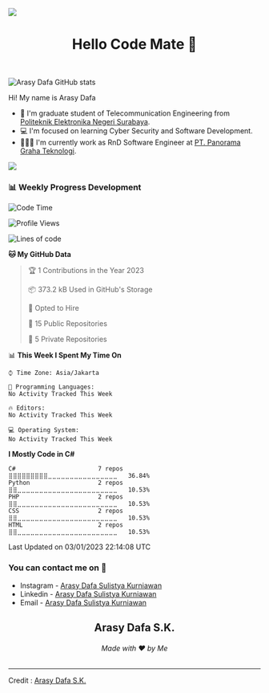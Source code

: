 ![](https://komarev.com/ghpvc/?username=arasydafa&label=Total+Visitors&style=flat)

<h1 align="center">Hello Code Mate 👋<!-- <img src="https://github.com/souvikguria98/souvikguria98/blob/master/Hi.gif" width="30"> --> </h1> 
<br>

![Arasy Dafa GitHub stats](https://github-readme-stats-vercel-instance-arasydafa.vercel.app/api?username=arasydafa&count_private=true&show_icons=true&theme=react)

Hi! My name is Arasy Dafa
- 📡 I'm graduate student of Telecommunication Engineering from [Politeknik Elektronika Negeri Surabaya](https://www.pens.ac.id).
- 💻 I'm focused on learning Cyber Security and Software Development.
- 🧑🏻‍💻 I'm currently work as RnD Software Engineer at [PT. Panorama Graha Teknologi](http://panorama.co.id/).

<a href="https://www.youtube.com/watch?v=dQw4w9WgXcQ"><img src="https://user-images.githubusercontent.com/73097560/115834477-dbab4500-a447-11eb-908a-139a6edaec5c.gif"></a>

### 📊 Weekly Progress Development

<!--START_SECTION:waka-->
![Code Time](http://img.shields.io/badge/Code%20Time-175%20hrs%2051%20mins-blue)

![Profile Views](http://img.shields.io/badge/Profile%20Views-8-blue)

![Lines of code](https://img.shields.io/badge/From%20Hello%20World%20I%27ve%20Written-7%20Million%20lines%20of%20code-blue)

**🐱 My GitHub Data** 

> 🏆 1 Contributions in the Year 2023
 > 
> 📦 373.2 kB Used in GitHub's Storage 
 > 
> 💼 Opted to Hire
 > 
> 📜 15 Public Repositories 
 > 
> 🔑 5 Private Repositories  
 > 
📊 **This Week I Spent My Time On** 

```text
⌚︎ Time Zone: Asia/Jakarta

💬 Programming Languages: 
No Activity Tracked This Week

🔥 Editors: 
No Activity Tracked This Week

💻 Operating System: 
No Activity Tracked This Week

```

**I Mostly Code in C#** 

```text
C#                       7 repos             ⣿⣿⣿⣿⣿⣿⣿⣿⣿⣀⣀⣀⣀⣀⣀⣀⣀⣀⣀⣀⣀⣀⣀⣀⣀   36.84% 
Python                   2 repos             ⣿⣿⣀⣀⣀⣀⣀⣀⣀⣀⣀⣀⣀⣀⣀⣀⣀⣀⣀⣀⣀⣀⣀⣀⣀   10.53% 
PHP                      2 repos             ⣿⣿⣀⣀⣀⣀⣀⣀⣀⣀⣀⣀⣀⣀⣀⣀⣀⣀⣀⣀⣀⣀⣀⣀⣀   10.53% 
CSS                      2 repos             ⣿⣿⣀⣀⣀⣀⣀⣀⣀⣀⣀⣀⣀⣀⣀⣀⣀⣀⣀⣀⣀⣀⣀⣀⣀   10.53% 
HTML                     2 repos             ⣿⣿⣀⣀⣀⣀⣀⣀⣀⣀⣀⣀⣀⣀⣀⣀⣀⣀⣀⣀⣀⣀⣀⣀⣀   10.53%

```



 Last Updated on 03/01/2023 22:14:08 UTC
<!--END_SECTION:waka-->

### You can contact me on 📱
- Instagram - [Arasy Dafa Sulistya Kurniawan](https://instagram.com/arasydafa)
- Linkedin - [Arasy Dafa Sulistya Kurniawan](https://www.linkedin.com/in/arasydafa)
- Email - [Arasy Dafa Sulistya Kurniawan](https://mail.google.com/mail/?view=cm&fs=1&tf=1&to=arasy.dafa@gmail.com&su=%5BGitHub%5D%20Contacted%20from%20README.md)

<h2 align="center">Arasy Dafa S.K.</h2>
<h6 align="center">Made with ❤️ by Me</h6>

------
Credit : [Arasy Dafa S.K.](https://github.com/arasydafa)
